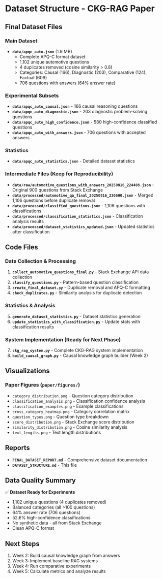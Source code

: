 # Dataset Structure - CKG-RAG Paper

## Final Dataset Files

### Main Dataset
- **`data/apqc_auto.json`** (1.9 MB)
  - Complete APQ-C format dataset
  - 1,102 unique automotive questions
  - 4 duplicates removed (cosine similarity > 0.8)
  - Categories: Causal (166), Diagnostic (203), Comparative (124), Factual (609)
  - 706 questions with answers (64% answer rate)

### Experimental Subsets
- **`data/apqc_auto_causal.json`** - 166 causal reasoning questions
- **`data/apqc_auto_diagnostic.json`** - 203 diagnostic problem-solving questions  
- **`data/apqc_auto_high_confidence.json`** - 580 high-confidence classified questions
- **`data/apqc_auto_with_answers.json`** - 706 questions with accepted answers

### Statistics
- **`data/apqc_auto_statistics.json`** - Detailed dataset statistics

### Intermediate Files (Keep for Reproducibility)
- **`data/raw/automotive_questions_with_answers_20250816_224408.json`** - Original 900 questions from Stack Exchange
- **`data/processed/automotive_qa_final_20250816_230600.json`** - Merged 1,106 questions before duplicate removal
- **`data/processed/classified_questions.json`** - 1,106 questions with classifications
- **`data/processed/classification_statistics.json`** - Classification analysis results
- **`data/processed/dataset_statistics_updated.json`** - Updated statistics after classification

## Code Files

### Data Collection & Processing
1. **`collect_automotive_questions_final.py`** - Stack Exchange API data collection
2. **`classify_questions.py`** - Pattern-based question classification
3. **`create_final_dataset.py`** - Duplicate removal and APQ-C formatting
4. **`check_duplicates.py`** - Similarity analysis for duplicate detection

### Statistics & Analysis
5. **`generate_dataset_statistics.py`** - Dataset statistics generation
6. **`update_statistics_with_classification.py`** - Update stats with classification results

### System Implementation (Ready for Next Phase)
7. **`ckg_rag_system.py`** - Complete CKG-RAG system implementation
8. **`build_causal_graph.py`** - Causal knowledge graph builder (Week 2)

## Visualizations

### Paper Figures (`paper/figures/`)
- `category_distribution.png` - Question category distribution
- `classification_analysis.png` - Classification confidence analysis
- `classification_examples.png` - Example classifications
- `cross_category_heatmap.png` - Category correlation matrix
- `question_types.png` - Question type breakdown
- `score_distribution.png` - Stack Exchange score distribution
- `similarity_distribution.png` - Cosine similarity analysis
- `text_lengths.png` - Text length distributions

## Reports
- **`FINAL_DATASET_REPORT.md`** - Comprehensive dataset documentation
- **`DATASET_STRUCTURE.md`** - This file

## Data Quality Summary

✅ **Dataset Ready for Experiments**
- 1,102 unique questions (4 duplicates removed)
- Balanced categories (all >100 questions)
- 64% answer rate (706 questions)
- 52.6% high-confidence classifications
- No synthetic data - all from Stack Exchange
- Clean APQ-C format

## Next Steps
1. Week 2: Build causal knowledge graph from answers
2. Week 3: Implement baseline RAG systems
3. Week 4: Run comparative experiments
4. Week 5: Calculate metrics and analyze results